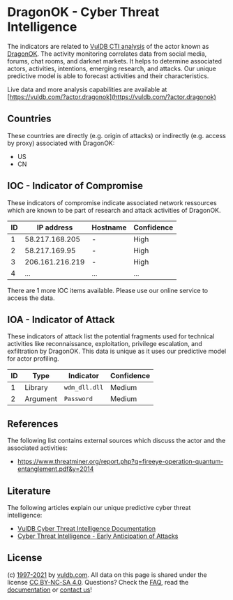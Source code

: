# DragonOK - Cyber Threat Intelligence

The indicators are related to [VulDB CTI analysis](https://vuldb.com/?doc.cti) of the actor known as [DragonOK](https://vuldb.com/?actor.dragonok). The activity monitoring correlates data from social media, forums, chat rooms, and darknet markets. It helps to determine associated actors, activities, intentions, emerging research, and attacks. Our unique predictive model is able to forecast activities and their characteristics.

Live data and more analysis capabilities are available at [https://vuldb.com/?actor.dragonok](https://vuldb.com/?actor.dragonok)

## Countries

These countries are directly (e.g. origin of attacks) or indirectly (e.g. access by proxy) associated with DragonOK:

* US
* CN

## IOC - Indicator of Compromise

These indicators of compromise indicate associated network ressources which are known to be part of research and attack activities of DragonOK.

ID | IP address | Hostname | Confidence
-- | ---------- | -------- | ----------
1 | 58.217.168.205 | - | High
2 | 58.217.169.95 | - | High
3 | 206.161.216.219 | - | High
4 | ... | ... | ...

There are 1 more IOC items available. Please use our online service to access the data.

## IOA - Indicator of Attack

These indicators of attack list the potential fragments used for technical activities like reconnaissance, exploitation, privilege escalation, and exfiltration by DragonOK. This data is unique as it uses our predictive model for actor profiling.

ID | Type | Indicator | Confidence
-- | ---- | --------- | ----------
1 | Library | `wdm_dll.dll` | Medium
2 | Argument | `Password` | Medium

## References

The following list contains external sources which discuss the actor and the associated activities:

* https://www.threatminer.org/report.php?q=fireeye-operation-quantum-entanglement.pdf&y=2014

## Literature

The following articles explain our unique predictive cyber threat intelligence:

* [VulDB Cyber Threat Intelligence Documentation](https://vuldb.com/?doc.cti)
* [Cyber Threat Intelligence - Early Anticipation of Attacks](https://www.scip.ch/en/?labs.20201022)

## License

(c) [1997-2021](https://vuldb.com/?doc.changelog) by [vuldb.com](https://vuldb.com/?doc.about). All data on this page is shared under the license [CC BY-NC-SA 4.0](https://creativecommons.org/licenses/by-nc-sa/4.0/). Questions? Check the [FAQ](https://vuldb.com/?doc.faq), read the [documentation](https://vuldb.com/?doc) or [contact us](https://vuldb.com/?contact)!
